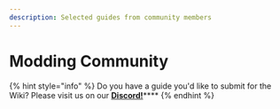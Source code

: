 ```yaml
---
description: Selected guides from community members
---
```


# Modding Community

{% hint style="info" %}
Do you have a guide you'd like to submit for the Wiki? Please visit us on our [**Discord!**](../help/community.md)****
{% endhint %}
